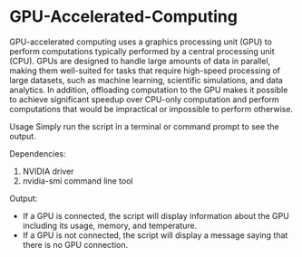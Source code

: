 # GPU-Accelerated-Computing


GPU-accelerated computing uses a graphics processing unit (GPU) to perform computations typically performed by a central processing unit (CPU). GPUs are designed to handle large amounts of data in parallel, making them well-suited for tasks that require high-speed processing of large datasets, such as machine learning, scientific simulations, and data analytics. In addition, offloading computation to the GPU makes it possible to achieve significant speedup over CPU-only computation and perform computations that would be impractical or impossible to perform otherwise. 





Usage
Simply run the script in a terminal or command prompt to see the output.


Dependencies:

1. NVIDIA driver
2. nvidia-smi command line tool


Output:
- If a GPU is connected, the script will display information about the GPU including its usage, memory, and temperature.
- If a GPU is not connected, the script will display a message saying that there is no GPU connection.
